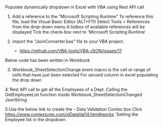 Populate dynamically dropdown in Excel with VBA using Rest API call

1. Add a reference to the “Microsoft Scripting Runtime”
  To reference this file, load the Visual Basic Editor (ALT+F11)
  Select Tools > References from the drop-down menu
  A listbox of available references will be displayed
  Tick the check-box next to 'Microsoft Scripting Runtime'
  
2. import the “JsonConverter.bas” file to your VBA project.
    - https://github.com/VBA-tools/VBA-JSON/issues/17
    
 Below code has been written in Workbook

3. Workbook_SheetSelectionChange event macro is the cell or range of cells that have just been selected
For second column in excel populating the drop down

4.'Rest API call to get all the Employees of a Dept. Calling the GetEmployeeList function inside Workbook_SheetSelectionChanged JsonString
   
5.Use the below link to create the - Data Validation Combo box Click
https://www.contextures.com/xlDataVal14.html#works
'Setting the Employee list in the dropdown
